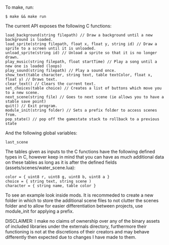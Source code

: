 To make, run:
```console
$ make && make run
```

The current API exposes the following C functions:
```
load_background(string filepath) // Draw a background until a new background is loaded.
load_sprite(string filepath, float x, float y, string id) // Draw a sprite to a screen until it is unloaded.
unload_sprite(string id) // Unload a sprite so that it is no longer drawn.
play_music(string filepath, float startTime) // Play a song until a new one is loaded (loops)
play_sound(string filepath) // Play a sound once.
show_text(table character, string text, table textColor, float x, float y) // Draws text.
clear_text() // Clears the current text.
set_choices(table choice) // Creates a list of buttons which move you to a new scene.
next_scene(string file) // Goes to next scene (ie allows you to have a stable save point)
quit() // Exit program.
module_init(string folder) // Sets a prefix folder to access scenes from.
pop_state() // pop off the gamestate stack to rollback to a previous state
```

And the following global variables:
```
last_scene
```

The tables given as inputs to the C functions have the following defined types in C, however keep in mind that you can have as much additional data on these tables as long as it is after the defined fields (assets/scenes/water_scene.lua):
```
color = { uint8 r, uint8 g, uint8 b, uint8 a }
choice = { string text, string scene )
character = { string name, table color }
```

To see an example look inside mods. It is recommeded to create a new folder in which to store the additional scene files to not clutter the scenes folder and to allow for easier differentiation between projects, use module_init for applying a prefix.

DISCLAIMER: I make no claims of ownership over any of the binary assets of included libraries under the externals directory, furthermore their functioning is not at the discretions of their creators and may behave differently then expected due to changes I have made to them.
